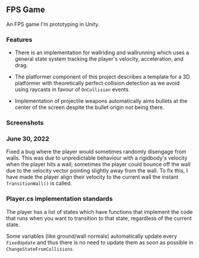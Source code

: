 ## FPS Game
An FPS game I'm prototyping in Unity. 

### Features

* There is an implementation for wallriding and wallrunning which uses a general state system tracking the player's velocity, acceleration, and drag.

* The platformer component of this project describes a template for a 3D platformer with theoretically perfect collision detection as we avoid using raycasts in favour of `OnCollision` events.

* Implementation of projectile weapons automatically aims bullets at the center of the screen despite the bullet origin not being there.

### Screenshots


### June 30, 2022

Fixed a bug where the player would sometimes randomly disengage from walls. This was due to unpredictable behaviour with a rigidbody's velocity
when the player hits a wall; sometimes the player could bounce off the wall due to the velocity vector pointing slightly away from the wall.
To fix this, I have made the player align their velocity to the current wall the instant `TransitionWall()` is called.

### Player.cs implementation standards

The player has a list of states which have functions that implement the code that runs when you want to transition to that state, regardless
of the current state.

Some variables (like ground/wall normals) automatically update every `FixedUpdate` and thus there is no need to update them as soon 
as possible in `ChangeStateFromCollisions`.
